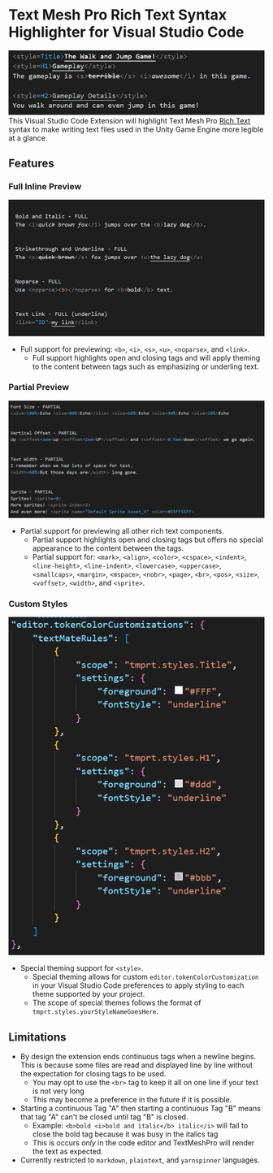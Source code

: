# Text Mesh Pro Rich Text Syntax Highlighter for Visual Studio Code

![Syntax Preview](.github/images/syntax-preview.png)
This Visual Studio Code Extension will highlight Text Mesh Pro [Rich Text](http://digitalnativestudios.com/textmeshpro/docs/rich-text/) syntax to make writing text files used in the Unity Game Engine more legible at a glance.

## Features

### Full Inline Preview
![Full Support Preview](.github/images/full-syntax-preview.png)
- Full support for previewing: `<b>`, `<i>`, `<s>`, `<u>`, `<noparse>`, and `<link>`.
	- Full support highlights open and closing tags and will apply theming to the content between tags such as emphasizing or underling text.

### Partial Preview
![Partial Support Preview](.github/images/partial-syntax-preview.png)
- Partial support for previewing all other rich text components. 
	- Partial support highlights open and closing tags but offers no special appearance to the content between the tags.
	- Partial support for: `<mark>`, `<align>`, `<color>`, `<cspace>`, `<indent>`, `<line-height>`, `<line-indent>`, `<lowercase>`, `<uppercase>`, `<smallcaps>`, `<margin>`, `<mspace>`, `<nobr>`, `<page>`, `<br>`, `<pos>`, `<size>`, `<voffset>`, `<width>`, and `<sprite>`.

### Custom Styles
![Style Syntax Definition](.github/images/style-syntax-definition.png)
- Special theming support for `<style>`.
	- Special theming allows for custom `editor.tokenColorCustomization` in your Visual Studio Code preferences to apply styling to each theme supported by your project.
	- The scope of special themes follows the format of `tmprt.styles.yourStyleNameGoesHere`.

## Limitations
- By design the extension ends continuous tags when a newline begins. This is because some files are read and displayed line by line without the expectation for closing tags to be used.
	- You may opt to use the `<br>` tag to keep it all on one line if your text is not very long
	- This may become a preference in the future if it is possible.
- Starting a continuous Tag "A" then starting a continuous Tag "B" means that tag "A" can't be closed until tag "B" is closed.
	- Example: `<b>bold <i>bold and italic</b> italic</i>` will fail to close the bold tag because it was busy in the italics tag
	- This is occurs *only* in the code editor and TextMeshPro will render the text as expected.
- Currently restricted to `markdown`, `plaintext`, and `yarnspinner` languages.